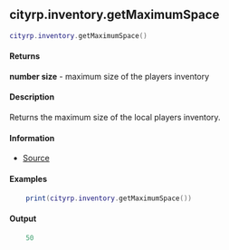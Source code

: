 
## cityrp.inventory.getMaximumSpace

```lua
cityrp.inventory.getMaximumSpace()
```

#### Returns

**number size** - maximum size of the players inventory

#### Description
Returns the maximum size of the local players inventory.

#### Information
* [Source](https://app.assembla.com/spaces/roleplaygamemode/subversion/source/HEAD/gamemode/core/libraries/sh_inventory.lua#ln128)

#### Examples
```lua
	print(cityrp.inventory.getMaximumSpace())
```

#### Output
```lua
	50
```
